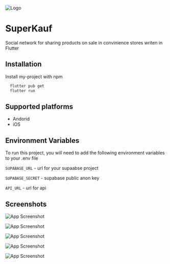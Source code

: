 
![Logo](https://wwrhodyufftnwdbafguo.supabase.co/storage/v1/object/public/profile_pics/kauf_logo.png)

# SuperKauf

Social network for sharing products on sale in convinience stores writen in Flutter




## Installation

Install my-project with npm

```bash
  flutter pub get
  flutter run
```

    
## Supported platforms

- Andorid
- iOS


## Environment Variables

To run this project, you will need to add the following environment variables to your .env file

`SUPABASE_URL` - url for your supaabse project

`SUPABASE_SECRET` - supabase public anon key

`API_URL` - url for api


## Screenshots

![App Screenshot](https://wwrhodyufftnwdbafguo.supabase.co/storage/v1/object/public/screenshots/Screenshot_20240226_145430.jpg?t=2024-02-26T14%3A20%3A48.951Z)


![App Screenshot](https://wwrhodyufftnwdbafguo.supabase.co/storage/v1/object/public/screenshots/Screenshot_20240226_145536.jpg?t=2024-02-26T14%3A20%3A56.208Z)


![App Screenshot](https://wwrhodyufftnwdbafguo.supabase.co/storage/v1/object/public/screenshots/Screenshot_20240226_145553.jpg?t=2024-02-26T14%3A20%3A58.307Z)


![App Screenshot](https://wwrhodyufftnwdbafguo.supabase.co/storage/v1/object/public/screenshots/Screenshot_20240226_145610.jpg?t=2024-02-26T14%3A21%3A00.325Z)


![App Screenshot](https://wwrhodyufftnwdbafguo.supabase.co/storage/v1/object/public/screenshots/Screenshot_20240226_145505.jpg)

